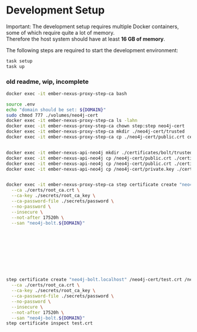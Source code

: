 # Development Setup

Important: The development setup requires multiple Docker containers, some of which require quite a lot of memory.  
Therefore the host system should have at least **16 GB of memory**.

The following steps are required to start the development environment:

```bash
task setup
task up
```

### old readme, wip, incomplete

```bash
docker exec -it ember-nexus-proxy-step-ca bash

source .env
echo "domain should be set: ${DOMAIN}"
sudo chmod 777 ./volumes/neo4j-cert
docker exec -it ember-nexus-proxy-step-ca ls -lahn
docker exec -it ember-nexus-proxy-step-ca chown step:step neo4j-cert
docker exec -it ember-nexus-proxy-step-ca mkdir ./neo4j-cert/trusted
docker exec -it ember-nexus-proxy-step-ca cp ./neo4j-cert/public.crt certificates/bolt/trusted


docker exec -it ember-nexus-api-neo4j mkdir ./certificates/bolt/trusted
docker exec -it ember-nexus-api-neo4j cp /neo4j-cert/public.crt ./certificates/bolt
docker exec -it ember-nexus-api-neo4j cp /neo4j-cert/public.crt ./certificates/bolt/trusted
docker exec -it ember-nexus-api-neo4j cp /neo4j-cert/private.key ./certificates/bolt


docker exec -it ember-nexus-proxy-step-ca step certificate create "neo4j-bolt.localhost" /neo4j-cert/public.crt /neo4j-cert/private.key \
  --ca ./certs/root_ca.crt \
  --ca-key ./secrets/root_ca_key \
  --ca-password-file ./secrets/password \
  --no-password \
  --insecure \
  --not-after 17520h \
  --san "neo4j-bolt.${DOMAIN}"










step certificate create "neo4j-bolt.localhost" /neo4j-cert/test.crt /neo4j-cert/test.key \
  --ca ./certs/root_ca.crt \
  --ca-key ./secrets/root_ca_key \
  --ca-password-file ./secrets/password \
  --no-password \
  --insecure \
  --not-after 17520h \
  --san "neo4j-bolt.${DOMAIN}"
step certificate inspect test.crt
```
